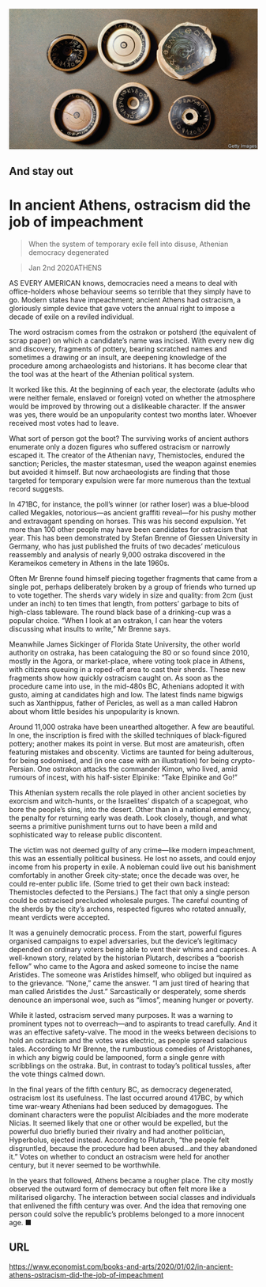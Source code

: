 ![](./images/20200104_BKP001_0.jpg)

## And stay out

# In ancient Athens, ostracism did the job of impeachment

> When the system of temporary exile fell into disuse, Athenian democracy degenerated

> Jan 2nd 2020ATHENS

AS EVERY AMERICAN knows, democracies need a means to deal with office-holders whose behaviour seems so terrible that they simply have to go. Modern states have impeachment; ancient Athens had ostracism, a gloriously simple device that gave voters the annual right to impose a decade of exile on a reviled individual.

The word ostracism comes from the ostrakon or potsherd (the equivalent of scrap paper) on which a candidate’s name was incised. With every new dig and discovery, fragments of pottery, bearing scratched names and sometimes a drawing or an insult, are deepening knowledge of the procedure among archaeologists and historians. It has become clear that the tool was at the heart of the Athenian political system.

It worked like this. At the beginning of each year, the electorate (adults who were neither female, enslaved or foreign) voted on whether the atmosphere would be improved by throwing out a dislikeable character. If the answer was yes, there would be an unpopularity contest two months later. Whoever received most votes had to leave.

What sort of person got the boot? The surviving works of ancient authors enumerate only a dozen figures who suffered ostracism or narrowly escaped it. The creator of the Athenian navy, Themistocles, endured the sanction; Pericles, the master statesman, used the weapon against enemies but avoided it himself. But now archaeologists are finding that those targeted for temporary expulsion were far more numerous than the textual record suggests.

In 471BC, for instance, the poll’s winner (or rather loser) was a blue-blood called Megakles, notorious—as ancient graffiti reveal—for his pushy mother and extravagant spending on horses. This was his second expulsion. Yet more than 100 other people may have been candidates for ostracism that year. This has been demonstrated by Stefan Brenne of Giessen University in Germany, who has just published the fruits of two decades’ meticulous reassembly and analysis of nearly 9,000 ostraka discovered in the Kerameikos cemetery in Athens in the late 1960s.

Often Mr Brenne found himself piecing together fragments that came from a single pot, perhaps deliberately broken by a group of friends who turned up to vote together. The sherds vary widely in size and quality: from 2cm (just under an inch) to ten times that length, from potters’ garbage to bits of high-class tableware. The round black base of a drinking-cup was a popular choice. “When I look at an ostrakon, I can hear the voters discussing what insults to write,” Mr Brenne says.

Meanwhile James Sickinger of Florida State University, the other world authority on ostraka, has been cataloguing the 80 or so found since 2010, mostly in the Agora, or market-place, where voting took place in Athens, with citizens queuing in a roped-off area to cast their sherds. These new fragments show how quickly ostracism caught on. As soon as the procedure came into use, in the mid-480s BC, Athenians adopted it with gusto, aiming at candidates high and low. The latest finds name bigwigs such as Xanthippus, father of Pericles, as well as a man called Habron about whom little besides his unpopularity is known.

Around 11,000 ostraka have been unearthed altogether. A few are beautiful. In one, the inscription is fired with the skilled techniques of black-figured pottery; another makes its point in verse. But most are amateurish, often featuring mistakes and obscenity. Victims are taunted for being adulterous, for being sodomised, and (in one case with an illustration) for being crypto-Persian. One ostrakon attacks the commander Kimon, who lived, amid rumours of incest, with his half-sister Elpinike: “Take Elpinike and Go!”

This Athenian system recalls the role played in other ancient societies by exorcism and witch-hunts, or the Israelites’ dispatch of a scapegoat, who bore the people’s sins, into the desert. Other than in a national emergency, the penalty for returning early was death. Look closely, though, and what seems a primitive punishment turns out to have been a mild and sophisticated way to release public discontent.

The victim was not deemed guilty of any crime—like modern impeachment, this was an essentially political business. He lost no assets, and could enjoy income from his property in exile. A nobleman could live out his banishment comfortably in another Greek city-state; once the decade was over, he could re-enter public life. (Some tried to get their own back instead: Themistocles defected to the Persians.) The fact that only a single person could be ostracised precluded wholesale purges. The careful counting of the sherds by the city’s archons, respected figures who rotated annually, meant verdicts were accepted.

It was a genuinely democratic process. From the start, powerful figures organised campaigns to expel adversaries, but the device’s legitimacy depended on ordinary voters being able to vent their whims and caprices. A well-known story, related by the historian Plutarch, describes a “boorish fellow” who came to the Agora and asked someone to incise the name Aristides. The someone was Aristides himself, who obliged but inquired as to the grievance. “None,” came the answer. “I am just tired of hearing that man called Aristides the Just.” Sarcastically or desperately, some sherds denounce an impersonal woe, such as “limos”, meaning hunger or poverty.

While it lasted, ostracism served many purposes. It was a warning to prominent types not to overreach—and to aspirants to tread carefully. And it was an effective safety-valve. The mood in the weeks between decisions to hold an ostracism and the votes was electric, as people spread salacious tales. According to Mr Brenne, the rumbustious comedies of Aristophanes, in which any bigwig could be lampooned, form a single genre with scribblings on the ostraka. But, in contrast to today’s political tussles, after the vote things calmed down.

In the final years of the fifth century BC, as democracy degenerated, ostracism lost its usefulness. The last occurred around 417BC, by which time war-weary Athenians had been seduced by demagogues. The dominant characters were the populist Alcibiades and the more moderate Nicias. It seemed likely that one or other would be expelled, but the powerful duo briefly buried their rivalry and had another politician, Hyperbolus, ejected instead. According to Plutarch, “the people felt disgruntled, because the procedure had been abused…and they abandoned it.” Votes on whether to conduct an ostracism were held for another century, but it never seemed to be worthwhile.

In the years that followed, Athens became a rougher place. The city mostly observed the outward form of democracy but often felt more like a militarised oligarchy. The interaction between social classes and individuals that enlivened the fifth century was over. And the idea that removing one person could solve the republic’s problems belonged to a more innocent age. ■

## URL

https://www.economist.com/books-and-arts/2020/01/02/in-ancient-athens-ostracism-did-the-job-of-impeachment
